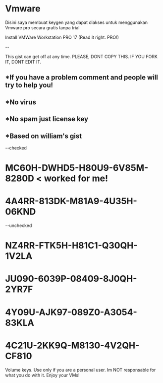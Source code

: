 # Vmware
Disini saya membuat keygen yang dapat diakses untuk menggunakan Vmware pro secara gratis tanpa trial


Install VMWare Workstation PRO 17 (Read it right. PRO!)

--

This gist can get off at any time.
PLEASE, DONT COPY THIS. IF YOU FORK IT, DONT EDIT IT.
## *If you have a problem comment and people will try to help you!
## *No virus
## *No spam just license key
## *Based on william's gist
--checked
# MC60H-DWHD5-H80U9-6V85M-8280D < worked for me!
# 4A4RR-813DK-M81A9-4U35H-06KND
--unchecked
# NZ4RR-FTK5H-H81C1-Q30QH-1V2LA
# JU090-6039P-08409-8J0QH-2YR7F
# 4Y09U-AJK97-089Z0-A3054-83KLA
# 4C21U-2KK9Q-M8130-4V2QH-CF810

Volume keys.
Use only if you are a personal user. Im NOT responsable for what you do with it.
Enjoy your VMs!

